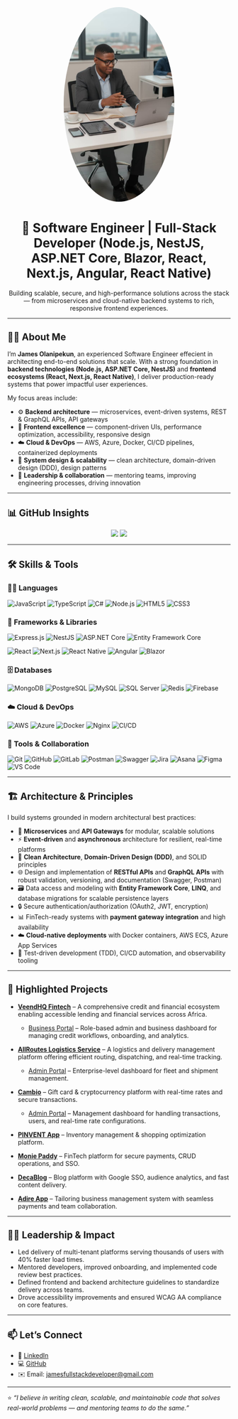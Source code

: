 <!-- Profile Header Image -->
<p align="center">
  <img src="https://raw.githubusercontent.com/JamesOlaleye/JamesOlaleye/main/assets/JamesFullPicTechOffice.jpg" width="250" style="border-radius:50%" alt="James Olanipekun" />
</p>

<h1 align="center">👋 Software Engineer | Full-Stack Developer (Node.js, NestJS, ASP.NET Core, Blazor, React, Next.js, Angular, React Native)</h1>

<p align="center">
Building scalable, secure, and high-performance solutions across the stack — from microservices and cloud-native backend systems to rich, responsive frontend experiences.
</p>

---

## 👨‍💻 About Me

I’m **James Olanipekun**, an experienced Software Engineer effecient in architecting end-to-end solutions that scale. With a strong foundation in **backend technologies (Node.js, ASP.NET Core, NestJS)** and **frontend ecosystems (React, Next.js, React Native)**, I deliver production-ready systems that power impactful user experiences.

My focus areas include:
- ⚙️ **Backend architecture** — microservices, event-driven systems, REST & GraphQL APIs, API gateways
- 🧰 **Frontend excellence** — component-driven UIs, performance optimization, accessibility, responsive design
- ☁️ **Cloud & DevOps** — AWS, Azure, Docker, CI/CD pipelines, containerized deployments
- 🧠 **System design & scalability** — clean architecture, domain-driven design (DDD), design patterns
- 💼 **Leadership & collaboration** — mentoring teams, improving engineering processes, driving innovation

---

## 📊 GitHub Insights

<p align="center">
  <img src="https://github-readme-stats.vercel.app/api?username=JamesOlaleye&show_icons=true&theme=tokyonight&count_private=true" height="180"/>
  <img src="https://github-readme-stats.vercel.app/api/top-langs/?username=JamesOlaleye&layout=compact&theme=tokyonight" height="180"/>
</p>

---

## 🛠️ Skills & Tools

### 🧑‍💻 Languages
![JavaScript](https://img.shields.io/badge/JavaScript-F7DF1E?style=for-the-badge&logo=javascript&logoColor=black)
![TypeScript](https://img.shields.io/badge/TypeScript-3178C6?style=for-the-badge&logo=typescript&logoColor=white)
![C#](https://img.shields.io/badge/C%23-239120?style=for-the-badge&logo=c-sharp&logoColor=white)
![Node.js](https://img.shields.io/badge/Node.js-339933?style=for-the-badge&logo=node.js&logoColor=white)
![HTML5](https://img.shields.io/badge/HTML5-E34F26?style=for-the-badge&logo=html5&logoColor=white)
![CSS3](https://img.shields.io/badge/CSS3-1572B6?style=for-the-badge&logo=css3&logoColor=white)

### 🧰 Frameworks & Libraries

<!-- 🛠️ Backend -->
![Express.js](https://img.shields.io/badge/Express.js-000000?style=for-the-badge&logo=express&logoColor=white)
![NestJS](https://img.shields.io/badge/NestJS-E0234E?style=for-the-badge&logo=nestjs&logoColor=white)
![ASP.NET Core](https://img.shields.io/badge/ASP.NET_Core-512BD4?style=for-the-badge&logo=.net&logoColor=white)
![Entity Framework Core](https://img.shields.io/badge/Entity_Framework_Core-512BD4?style=for-the-badge&logo=dotnet&logoColor=white)

<!-- 💻 Frontend -->
![React](https://img.shields.io/badge/React-20232A?style=for-the-badge&logo=react&logoColor=61DAFB)
![Next.js](https://img.shields.io/badge/Next.js-000000?style=for-the-badge&logo=next.js&logoColor=white)
![React Native](https://img.shields.io/badge/React_Native-61DAFB?style=for-the-badge&logo=react&logoColor=white)
![Angular](https://img.shields.io/badge/Angular-DD0031?style=for-the-badge&logo=angular&logoColor=white)
![Blazor](https://img.shields.io/badge/Blazor-512BD4?style=for-the-badge&logo=blazor&logoColor=white)



### 🗄️ Databases
![MongoDB](https://img.shields.io/badge/MongoDB-47A248?style=for-the-badge&logo=mongodb&logoColor=white)
![PostgreSQL](https://img.shields.io/badge/PostgreSQL-4169E1?style=for-the-badge&logo=postgresql&logoColor=white)
![MySQL](https://img.shields.io/badge/MySQL-4479A1?style=for-the-badge&logo=mysql&logoColor=white)
![SQL Server](https://img.shields.io/badge/SQL_Server-CC2927?style=for-the-badge&logo=microsoft-sql-server&logoColor=white)
![Redis](https://img.shields.io/badge/Redis-DC382D?style=for-the-badge&logo=redis&logoColor=white)
![Firebase](https://img.shields.io/badge/Firebase-FFCA28?style=for-the-badge&logo=firebase&logoColor=black)

### ☁️ Cloud & DevOps
![AWS](https://img.shields.io/badge/AWS-232F3E?style=for-the-badge&logo=amazon-aws&logoColor=white)
![Azure](https://img.shields.io/badge/Azure-0078D4?style=for-the-badge&logo=microsoft-azure&logoColor=white)
![Docker](https://img.shields.io/badge/Docker-2496ED?style=for-the-badge&logo=docker&logoColor=white)
![Nginx](https://img.shields.io/badge/Nginx-009639?style=for-the-badge&logo=nginx&logoColor=white)
![CI/CD](https://img.shields.io/badge/CI%2FCD-2088FF?style=for-the-badge&logo=github-actions&logoColor=white)

### 🧪 Tools & Collaboration
![Git](https://img.shields.io/badge/Git-F05032?style=for-the-badge&logo=git&logoColor=white)
![GitHub](https://img.shields.io/badge/GitHub-181717?style=for-the-badge&logo=github&logoColor=white)
![GitLab](https://img.shields.io/badge/GitLab-FC6D26?style=for-the-badge&logo=gitlab&logoColor=white)
![Postman](https://img.shields.io/badge/Postman-FF6C37?style=for-the-badge&logo=postman&logoColor=white)
![Swagger](https://img.shields.io/badge/Swagger-85EA2D?style=for-the-badge&logo=swagger&logoColor=black)
![Jira](https://img.shields.io/badge/Jira-0052CC?style=for-the-badge&logo=jira&logoColor=white)
![Asana](https://img.shields.io/badge/Asana-273347?style=for-the-badge&logo=asana&logoColor=F06A6A)
![Figma](https://img.shields.io/badge/Figma-F24E1E?style=for-the-badge&logo=figma&logoColor=white)
![VS Code](https://img.shields.io/badge/VS_Code-007ACC?style=for-the-badge&logo=visual-studio-code&logoColor=white)

---

## 🏗️ Architecture & Principles

I build systems grounded in modern architectural best practices:
- 🧱 **Microservices** and **API Gateways** for modular, scalable solutions  
- ⚡ **Event-driven** and **asynchronous** architecture for resilient, real-time platforms  
- 📐 **Clean Architecture**, **Domain-Driven Design (DDD)**, and SOLID principles  
- 🌐 Design and implementation of **RESTful APIs** and **GraphQL APIs** with robust validation, versioning, and documentation (Swagger, Postman)  
- 🗃️ Data access and modeling with **Entity Framework Core**, **LINQ**, and database migrations for scalable persistence layers  
- 🔒 Secure authentication/authorization (OAuth2, JWT, encryption)  
- 📊 FinTech-ready systems with **payment gateway integration** and high availability  
- ☁️ **Cloud-native deployments** with Docker containers, AWS ECS, Azure App Services  
- 🧪 Test-driven development (TDD), CI/CD automation, and observability tooling


---

## 📁 Highlighted Projects

- **[VeendHQ Fintech](https://veendhq.com/)** – A comprehensive credit and financial ecosystem enabling accessible lending and financial services across Africa.  
  - [Business Portal](https://business.veendhq.com/login) – Role-based admin and business dashboard for managing credit workflows, onboarding, and analytics.

- **[AllRoutes Logistics Service](https://allrouteslogistics.co/allroutes_logistics/NG/homepage)** – A logistics and delivery management platform offering efficient routing, dispatching, and real-time tracking.  
  - [Admin Portal](https://allrouteslogistics.co/allroutes_logistics/NG/login) – Enterprise-level dashboard for fleet and shipment management.

- **[Cambio](https://cambio.ng/)** – Gift card & cryptocurrency platform with real-time rates and secure transactions.  
  - [Admin Portal](https://cambio-vas.vercel.app/login) – Management dashboard for handling transactions, users, and real-time rate configurations.
- **[PINVENT App](https://pinvent-app-smoky.vercel.app/)** – Inventory management & shopping optimization platform.  
- **[Monie Paddy](https://monie-paddy.onrender.com/)** – FinTech platform for secure payments, CRUD operations, and SSO.  
- **[DecaBlog](https://decablog16.onrender.com/)** – Blog platform with Google SSO, audience analytics, and fast content delivery.  
- **[Adire App](https://adire1.vercel.app/)** – Tailoring business management system with seamless payments and team collaboration.


---

## 🧑‍💼 Leadership & Impact

- Led delivery of multi-tenant platforms serving thousands of users with 40% faster load times.  
- Mentored developers, improved onboarding, and implemented code review best practices.  
- Defined frontend and backend architecture guidelines to standardize delivery across teams.  
- Drove accessibility improvements and ensured WCAG AA compliance on core features.

---

## 📫 Let’s Connect

- 💼 [LinkedIn](https://www.linkedin.com/in/james-olanipekun-0487a0344/)  
- 💻 [GitHub](https://github.com/JamesOlaleye)  
- ✉️ Email: [jamesfullstackdeveloper@gmail.com](mailto:jamesfullstackdeveloper@gmail.com)

---

⭐ *“I believe in writing clean, scalable, and maintainable code that solves real-world problems — and mentoring teams to do the same.”*

